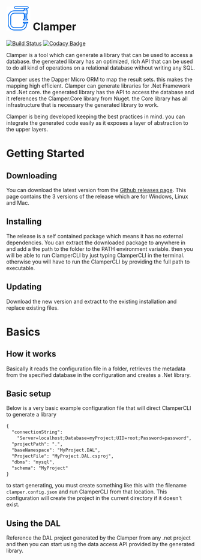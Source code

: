 <h1>
<img src="https://raw.githubusercontent.com/divicent/clamper/develop/media/logo/clamper_64.png" alt="Icon" width="64px"/>
Clamper
</h1>

[![Build Status](https://travis-ci.org/Divicent/Clamper.svg?branch=develop)](https://travis-ci.org/Divicent/Clamper)
[![Codacy Badge](https://api.codacy.com/project/badge/Grade/328b02683cf54fe1ba675f8cd56cb5f5)](https://app.codacy.com/app/rusith/Clamper?utm_source=github.com&utm_medium=referral&utm_content=Divicent/Clamper&utm_campaign=Badge_Grade_Dashboard)

Clamper is a tool which can generate a library that can be used to access a database. the generated library has an optimized, rich API that can be used to do all kind of operations on a relational database without writing any SQL.

Clamper uses the Dapper Micro ORM to map the result sets. this makes the mapping high efficient. Clamper can generate libraries for .Net Framework and .Net core. the generated library has the API to access the database and it references the Clamper.Core library from Nuget. the Core library has all infrastructure that is necessary the generated library to work.

Clamper is being developed keeping the best practices in mind. you can integrate the generated code easily as it exposes a layer of abstraction to the upper layers.

# Getting Started

## Downloading

You can download the latest version from the [Github releases page](https://github.com/Divicent/Clamper/releases).
This page contains the 3 versions of the release which are for Windows, Linux and Mac.


## Installing

The release is a self contained package which means it has no external dependencies.
You can extract the downloaded package to anywhere in and add a the path to the folder to the PATH environment variable. then you will be able to run ClamperCLI by just typing ClamperCLI in the terminal. otherwise you will have to run the ClamperCLI by providing the full path to executable.

## Updating

Download the new version and extract to the existing installation and replace existing files.


# Basics

## How it works

Basically it reads the configuration file in a folder, retrieves the metadata from the specified database in the configuration and creates a .Net library.

## Basic setup

Below is a very basic example configuration file that will direct ClamperCLI to generate a library

```
{
  "connectionString":
    "Server=localhost;Database=myProject;UID=root;Password=password",
  "projectPath": ".",
  "baseNamespace": "MyProject.DAL",
  "ProjectFile": "MyProject.DAL.csproj",
  "dbms": "mysql",
  "schema": "MyProject"
}
```

to start generating, you must create something like this with the filename `clamper.config.json` and run ClamperCLI from that location. This configuration will create the project in the current directory if it doesn't exist.

## Using the DAL

Reference the DAL project generated by the Clamper from any .net project and then you can start using the data access API provided by the generated library.
